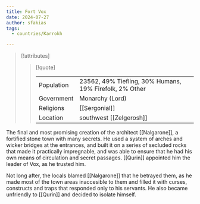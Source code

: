 ```yaml
---
title: Fort Vox
date: 2024-07-27
author: sfakias
tags:
  - countries/Karrokh

---
```

> [!attributes]
> 
> > [!quote]
> >
> > | | |
> > | --- | --- |
> > | Population | 23562, 49% Tiefling, 30% Humans, 19% Firefolk, 2% Other |
> > | Government | Monarchy (Lord) |
> > | Religions | [[Sergonial]] |
> > | Location | southwest [[Zelgerosh]] |

The final and most promising creation of the architect [[Nalgarone]], a fortified stone town with many secrets. He used a system of arches and wicker bridges at the entrances, and built it on a series of secluded rocks that made it practically impregnable, and was able to ensure that he had his own means of circulation and secret passages. [[Qurin]] appointed him the leader of Vox, as he trusted him.

Not long after, the locals blamed [[Nalgarone]] that he betrayed them, as he made most of the town areas inaccesible to them and filled it with curses, constructs and traps that responded only to his servants. He also became unfriendly to [[Qurin]] and decided to isolate himself.